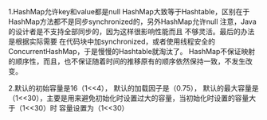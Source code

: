 1.HashMap允许key和value都是null
  HashMap大致等于Hashtable，区别在于HashMap方法都不是同步synchronized的，另外HashMap允许null
    注意，Java的设计者是不支持全部同步的，因为这样很影响性能而且 不够灵活。最后的办法是根据实际需要
    在代码块中加synchronized，或者使用线程安全的ConcurrentHashMap，于是慢慢的Hashtable就淘汰了。
  HashMap不保证映射的顺序性，而且，也不保证随着时间的推移原有的顺序依然保持一致，不发生改变。


2.默认的初始容量是16（1<<4），
  默认的加载因子是（0.75），
  默认的最大容量是（1<<30），主要是用来避免初始化时设置过大的容量，当初始化时设置的容量大于（1<<30）时
    容量设置为（1<<30）
